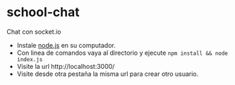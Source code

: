 # school-chat
Chat con socket.io 
-  Instale [node.js](https://nodejs.org/) en su computador.
-  Con linea de comandos vaya al directorio y ejecute `npm install && node index.js`
-  Visite la url http://localhost:3000/
-  Visite desde otra pestaña la misma url para crear otro usuario.
